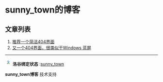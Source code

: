 # sunny_town的博客
## 文章列表
1. [推荐一个简洁404界面](https://ststststststststst.github.io/word/1/)
2. [又一个404界面，很类似于Windows 蓝屏](https://ststststststststst.github.io/word/1/)

---
[![](/luogu-logo.jpg)](https://www.luogu.com.cn/) **洛谷绑定状态** :[sunny_town](https://www.luogu.com.cn/user/1240580) 

**sunny_town博客** 技术支持
